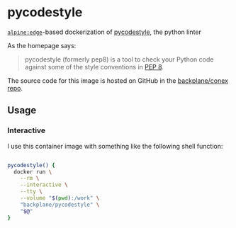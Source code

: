 # pycodestyle

[`alpine:edge`](https://hub.docker.com/_/alpine/)-based dockerization of [pycodestyle](https://pycodestyle.pycqa.org/), the python linter

As the homepage says:

> pycodestyle (formerly pep8) is a tool to check your Python code against some of the style conventions in [PEP 8](http://www.python.org/dev/peps/pep-0008/).

The source code for this image is hosted on GitHub in the [backplane/conex repo](https://github.com/backplane/conex/tree/main/pycodestyle).

## Usage

### Interactive

I use this container image with something like the following shell function:

```sh

pycodestyle() {
  docker run \
    --rm \
    --interactive \
    --tty \
    --volume "$(pwd):/work" \
    "backplane/pycodestyle" \
    "$@"
}

```
